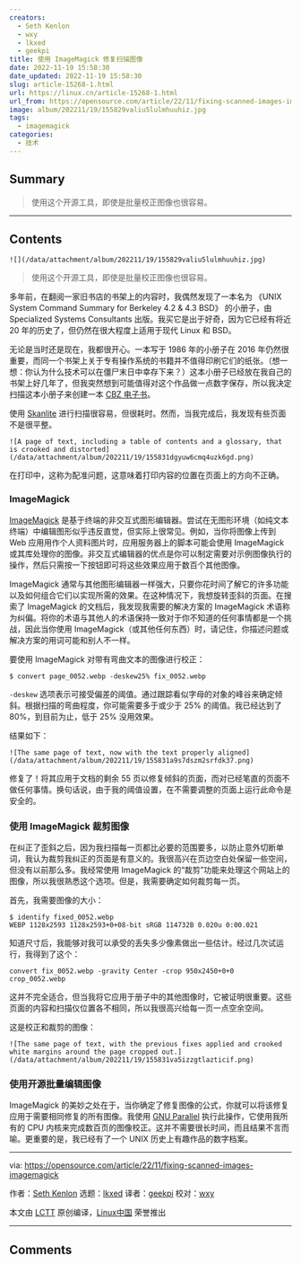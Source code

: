 ```yaml
---
creators:
  - Seth Kenlon
  - wxy
  - lkxed
  - geekpi
title: 使用 ImageMagick 修复扫描图像
date: 2022-11-19 15:58:30
date_updated: 2022-11-19 15:58:30
slug: article-15268-1.html
url: https://linux.cn/article-15268-1.html
url_from: https://opensource.com/article/22/11/fixing-scanned-images-imagemagick
image: album/202211/19/155829valiu5lulmhuuhiz.jpg
tags:
  - imagemagick
categories:
  - 技术
---
```


## Summary

> 使用这个开源工具，即使是批量校正图像也很容易。

***

<!-- more -->

## Contents

`![](/data/attachment/album/202211/19/155829valiu5lulmhuuhiz.jpg)`

> 
> 使用这个开源工具，即使是批量校正图像也很容易。
> 
> 
> 

多年前，在翻阅一家旧书店的书架上的内容时，我偶然发现了一本名为 《UNIX System Command Summary for Berkeley 4.2 & 4.3 BSD》 的小册子，由 Specialized Systems Consultants 出版。我买它是出于好奇，因为它已经有将近 20 年的历史了，但仍然在很大程度上适用于现代 Linux 和 BSD。

无论是当时还是现在，我都很开心。一本写于 1986 年的小册子在 2016 年仍然很重要，而同一个书架上关于专有操作系统的书籍并不值得印刷它们的纸张。（想一想：你认为什么技术可以在僵尸末日中幸存下来？）这本小册子已经放在我自己的书架上好几年了，但我突然想到可能值得对这个作品做一点数字保存，所以我决定扫描这本小册子来创建一本 [CBZ 电子书](https://opensource.com/article/19/3/comic-book-archive-djvu)。

使用 [Skanlite](https://opensource.com/article/22/2/scan-documents-skanlite-linux-kde) 进行扫描很容易，但很耗时。然而，当我完成后，我发现有些页面不是很平整。

`![A page of text, including a table of contents and a glossary, that is crooked and distorted](/data/attachment/album/202211/19/155831dgyuw6cmq4uzk6gd.png)`

在打印中，这称为配准问题，这意味着打印内容的位置在页面上的方向不正确。

### ImageMagick

[ImageMagick](https://opensource.com/article/17/8/imagemagick) 是基于终端的非交互式图形编辑器。尝试在无图形环境（如纯文本终端）中编辑图形似乎违反直觉，但实际上很常见。例如，当你将图像上传到 Web 应用用作个人资料图片时，应用服务器上的脚本可能会使用 ImageMagick 或其库处理你的图像。非交互式编辑器的优点是你可以制定需要对示例图像执行的操作，然后只需按一下按钮即可将这些效果应用于数百个其他图像。

ImageMagick 通常与其他图形编辑器一样强大，只要你花时间了解它的许多功能以及如何组合它们以实现所需的效果。在这种情况下，我想旋转歪斜的页面。在搜索了 ImageMagick 的文档后，我发现我需要的解决方案的 ImageMagick 术语称为纠偏。将你的术语与其他人的术语保持一致对于你不知道的任何事情都是一个挑战，因此当你使用 ImageMagick（或其他任何东西）时，请记住，你描述问题或解决方案的用词可能和别人不一样。

要使用 ImageMagick 对带有弯曲文本的图像进行校正：

```shell
$ convert page_0052.webp -deskew25% fix_0052.webp
```

`-deskew` 选项表示可接受偏差的阈值。通过跟踪看似字母的对象的峰谷来确定倾斜。根据扫描的弯曲程度，你可能需要多于或少于 25% 的阈值。我已经达到了 80%，到目前为止，低于 25% 没用效果。

结果如下：

`![The same page of text, now with the text properly aligned](/data/attachment/album/202211/19/155831a9s7dszm2srfdk37.png)`

修复了！将其应用于文档的剩余 55 页以修复倾斜的页面，而对已经笔直的页面不做任何事情。换句话说，由于我的阈值设置，在不需要调整的页面上运行此命令是安全的。

### 使用 ImageMagick 裁剪图像

在纠正了歪斜之后，因为我扫描每一页都比必要的范围要多，以防止意外切断单词，我认为裁剪我纠正的页面是有意义的。我很高兴在页边空白处保留一些空间，但没有以前那么多。我经常使用 ImageMagick 的“裁剪”功能来处理这个网站上的图像，所以我很熟悉这个选项。但是，我需要确定如何裁剪每一页。

首先，我需要图像的大小：

```shell
$ identify fixed_0052.webp
WEBP 1128x2593 1128x2593+0+08-bit sRGB 114732B 0.020u 0:00.021
```

知道尺寸后，我能够对我可以承受的丢失多少像素做出一些估计。经过几次试运行，我得到了这个：

```shell
convert fix_0052.webp -gravity Center -crop 950x2450+0+0 crop_0052.webp
```

这并不完全适合，但当我将它应用于册子中的其他图像时，它被证明很重要。这些页面的内容和扫描仪位置各不相同，所以我很高兴给每一页一点空余空间。

这是校正和裁剪的图像：

`![The same page of text, with the previous fixes applied and crooked white margins around the page cropped out.](/data/attachment/album/202211/19/155831va5izzgtlazticif.png)`

### 使用开源批量编辑图像

ImageMagick 的美妙之处在于，当你确定了修复图像的公式，你就可以将该修复应用于需要相同修复的所有图像。我使用 [GNU Parallel](http://LINK-TO-SETH-GNU-PARALLEL-REDHAT.COM/SYSADMIN) 执行此操作，它使用我所有的 CPU 内核来完成数百页的图像校正。这并不需要很长时间，而且结果不言而喻。更重要的是，我已经有了一个 UNIX 历史上有趣作品的数字档案。

---

via: <https://opensource.com/article/22/11/fixing-scanned-images-imagemagick>

作者：[Seth Kenlon](https://opensource.com/users/seth) 选题：[lkxed](https://github.com/lkxed) 译者：[geekpi](https://github.com/geekpi) 校对：[wxy](https://github.com/wxy)

本文由 [LCTT](https://github.com/LCTT/TranslateProject) 原创编译，[Linux中国](https://linux.cn/) 荣誉推出

***

## Comments
